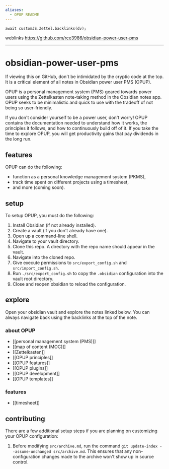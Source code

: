 ```yaml
---
aliases:
  - OPUP README
---
```


```dataviewjs
await customJS.Zettel.backlinks(dv);
```
weblinks https://github.com/rce3986/obsidian-power-user-pms
___
# obsidian-power-user-pms
If viewing this on GitHub, don't be intimidated by the cryptic code at the top. It is a critical element of all notes in Obsidian power user PMS (OPUP).
	
OPUP is a personal management system (PMS) geared towards power users using the Zettelkasten note-taking method in the Obsidian notes app. OPUP seeks to be minimalistic and quick to use with the tradeoff of not being so user-friendly.

If you don't consider yourself to be a power user, don't worry! OPUP contains the documentation needed to understand how it works, the principles it follows, and how to continuously build off of it. If you take the time to explore OPUP, you will get productivity gains that pay dividends in the long run.
## features
OPUP can do the following:

- function as a personal knowledge management system (PKMS),
- track time spent on different projects using a timesheet,
- and more (coming soon).
## setup
To setup OPUP, you must do the following:

1. Install Obsidian (if not already installed).
2. Create a vault (if you don't already have one).
3. Open up a command-line shell.
4. Navigate to your vault directory.  
5. Clone this repo. A directory with the repo name should appear in the vault.
6. Navigate into the cloned repo.
7. Give execute permissions to `src/export_config.sh` and `src/import_config.sh`.
8. Run `./src/export_config.sh` to copy the `.obsidian` configuration into the vault root directory.
9. Close and reopen obsidian to reload the configuration.
## explore
Open your obsidian vault and explore the notes linked below. You can always navigate back using the backlinks at the top of the note.
### about OPUP
- [[personal management system (PMS)]]
- [[map of content (MOC)]]
- [[Zettelkasten]]
- [[OPUP principles]]
- [[OPUP features]]
- [[OPUP plugins]]
- [[OPUP development]]
- [[OPUP templates]]
### features
- [[timesheet]]
## contributing
There are a few additional setup steps if you are planning on customizing your OPUP configuration:

1. Before modifying `src/archive.md`, run the command `git update-index --assume-unchanged src/archive.md`. This ensures that any non-configuration changes made to the archive won't show up in source control.
